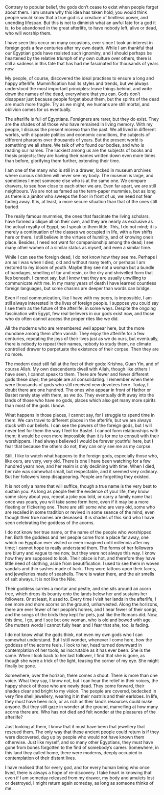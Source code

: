 Contrary to popular belief, the gods don’t cease to exist when people forget about them. I am unsure why this idea has taken hold; you would think people would know that a true god is a creature of limitless power, and unending lifespan. But this is not to diminish what an awful fate for a god it is, to be abandoned in the great afterlife, to have nobody left, alive or dead, who will worship them.

I have seen this occur on many occasions, ever since I took an interest in foreign gods a few centuries after my own death. While I am thankful that our Egyptian gods have resisted such ignominy, and I should perhaps be heartened by the relative triumph of my own culture over others, there is still a sadness in this fate that has had me fascinated for thousands of years now.

My people, of course, discovered the ideal practises to ensure a long and happy afterlife. Mummification had its styles and trends, but we always understood the most important principles: leave things behind, and write down the names of the dead, everywhere that you can. Gods don’t disappear just because people forget about them, but the spirits of the dead are much more fragile. Try as we might, we humans are still mortal, and oblivion comes for us eventually.

The afterlife is full of Egyptians. Foreigners are rarer, but they do exist. They are the shades of all those who have remained in living memory. With my people, I discuss the present moreso than the past. We all lived in different worlds, with disparate politics and economic conditions, the subjects of different pharaohs over thousands of years. But the present world is something we all share. We talk of who found our bodies, and who is reading our names. The luckiest among us are the subjects of books and thesis projects; they are having their names written down even more times than before, glorifying them further, extending their time.

I am one of the many who is still in a drawer, locked in museum archives where curious children will never see my body. The museum is large, and sometimes I meet someone else who is at the same one. We compare drawers, to see how close to each other we are. Even far apart, we are still neighbours. We are not as famed as the term-paper mummies, but as long as there is a janitor who sweeps the floor in front of us, we need not fear fading away. It is, at least, a more secure situation than that of the ones still buried. 

The really famous mummies, the ones that fascinate the living scholars, have formed a clique all on their own, and they are nearly as exclusive as the actual royalty of Egypt, so I speak to them little. This, I do not mind; it is merely a continuation of the classes we occupied in life, with a few shifts here or there. I still believe in the virtues of humility, and of knowing one’s place. Besides, I need not want for companionship among the dead; I see many other women of a similar status as myself, and even a similar time.

While I can see the foreign dead, I do not know how they see me. Perhaps I am as I was when I died, old and without many teeth, or perhaps I am restored to my bloom of youth. Maybe they see not a woman but a bundle of bandages, smelling of tar and resin, or the dry and shrivelled form that lies beneath. I cannot say, but I know that they are usually unwilling to communicate with me. In my many years of death I have learned countless foreign languages, but some chasms are deeper than words can bridge. 

Even if real communication, like I have with my peers, is impossible, I am still always interested in the lives of foreign people. I suppose you could say I see them as the future of the afterlife, in some ways. Despite the ongoing fascination with Egypt, few real believers in our gods exist now, and those who do often cannot access the proper rites like we did. 

All the moderns who are remembered well appear here, but the more mundane among them often vanish. They enjoy the afterlife for a few centuries, repeating the joys of their lives just as we do ours, but eventually, there is nobody to repeat their names, nobody to study them, no climate controlled drawer to perpetuate the existence of their corpse. Then they are no more.

The modern dead still fall at the feet of their gods: Krishna, Guan Yin, and of course Allah. My own descendents dwell with Allah, though like others I have seen, I cannot speak to them. There are fewer and fewer different gods these days; the people are all consolidating. I remember when there were thousands of gods who still received new devotees here. Today, I doubt there are one hundred. The ones who appear in front of Hathor or Bastet rarely stay with them, as we do. They eventually drift away into the lands of those who have no gods, places which also get many more spirits than most of the gods I know. 

What happens in those places, I cannot say, for I struggle to spend time in them. We can travel to different places in the afterlife, but we are always stuck with our beliefs. I can see the powers of the foreign gods, but I will never feel for them the way I feel for Bastet. I cannot form relationships with them; it would be even more impossible than it is for me to consult with their worshippers. I had always believed I would be forever youthful here, but I fear that because the others do not, they can only see me as my corpse.

Still, I like to watch what happens to the foreign gods, especially those who, like ours, are very, very old. There is one I have been watching for a few hundred years now, and her realm is only declining with time. When I died, her rule was somewhat small, but respectable, and it seemed very ordinary. But her followers keep disappearing. People are forgetting they existed.

It is not only a name that will suffice, though a true name is the very best to sustain you. As long as people feel the evidence of your life, they know some story about you, repeat a joke you told, or carry a family name that once was yours, you will take some form here, even if it may be a more fleeting or flickering one. There are still some who are very old, some who are recalled in some tradition or revived in some seance of the mind, even though their true names are deceased. It is shades of this kind who I have seen celebrating the goddess of the acorns.

I do not know her true name, or the name of the people who worshipped her. Both the goddess and her people come from a place far away, one which no Egyptian ever visited or even imagined until millennia after my time; I cannot hope to really understand them. The forms of her followers are blurry and vague to me now, but they were not always this way. I know how they are supposed to look. Their place is hot, and therefore  they have little need of clothing, aside from beautification. I used to see them in woven sandals and thin sashes made of bark. They wore tattoos upon their faces, and jewelleries made of seashells. There is water there, and the air smells of salt always. It is not like the Nile.

Their goddess carries a mortar and pestle, and she sits around an acorn tree, which drops its bounty onto the lands below her and sustains her followers. Or at least, it used to. Every time I visit her lands in the afterlife, I see more and more acorns on the ground, unharvested. Along the horizons, there are ever fewer of her people’s homes, and I hear fewer of their songs, and the songs of the birds they kept for pets, just like the Romans did. Now, this time, I go, and I see but one woman, who is old and bowed with age. She mutters words I cannot fully hear, and I fear that she, too, is fading. 

I do not know what the gods think, not even my own gods who I can somewhat understand. But I still wonder, whenever I come here, how the goddess of the acorns feels. I look to her, head turned downward in contemplation of her tools, as inscrutable as it has ever been. She is the same. When I look back to her last follower, I find that she is gone, as though she were a trick of the light, teasing the corner of my eye. She might finally be gone.

Somewhere, over the horizon, there comes a shout. There is more than one voice. What they say, I know not, but I can hear the relief in their voices, the happy shock of those who are newly dead. They come forward, their shades clear and bright to my vision. The people are covered, bedecked in very fine shell jewellery, wearing it in their nostrils and their earlobes. In life, they must have been rich, or as rich as their land’s resources could make anyone. But they still gaze in wonder at the ground, marvelling at how many acorns there are. Who has not died and felt wonder at the pleasures of the afterlife?

Just looking at them, I know that it must have been that jewellery that rescued them. The only way that these ancient people could return is if they were discovered, dug up by people who would not have known them otherwise. Just like myself, and so many other Egyptians, they must have gone from bones forgotten to the find of somebody’s career. Somewhere, in this land they called home, there were moderns, deeply occupied in contemplation of their distant lives. 

I have realised that for every god, and for every human being who once lived, there is always a hope of re-discovery. I take heart in knowing that even if I am someday released from my drawer, my body and amulets lost or destroyed, I might return again someday, as long as someone thinks of me.